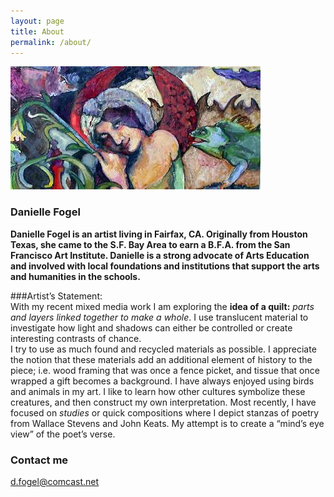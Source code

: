 ```yaml
---
layout: page
title: About
permalink: /about/
---
```


![pic](/images/winsomeangel.jpg)

### Danielle Fogel


**Danielle Fogel is an artist living in Fairfax, CA.  Originally from Houston Texas, she came to the S.F. Bay Area to earn a B.F.A. from the San Francisco Art Institute.  Danielle is a strong advocate of Arts Education and involved with local foundations and institutions that support the arts and humanities in the schools.**

###Artist’s Statement:  
With my recent mixed media work I am exploring the **idea of a quilt:** *parts and layers linked together to make a whole*.  I use translucent material to investigate how light and shadows can either be controlled or create interesting contrasts of chance.  
I try to use as much found and recycled materials as possible. I appreciate the notion that these materials add an additional element of history to the piece; i.e. wood framing that was once a fence picket, and tissue that once wrapped a gift becomes a background. 
I have always enjoyed using birds and animals in my art.  I like to learn how other cultures symbolize these creatures, and then construct my own interpretation.   Most recently, I have focused on *studies* or quick compositions where I depict stanzas of poetry from Wallace Stevens and John Keats.  My attempt is to create a “mind’s eye view” of the poet’s verse.  




### Contact me

[d.fogel@comcast.net](mailto:d.fogel@comcast.net)
